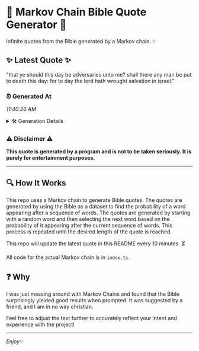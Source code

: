 # 📖 Markov Chain Bible Quote Generator 📖

Infinite quotes from the Bible generated by a Markov chain. ✨

## ✨ Latest Quote ✨
"that ye should this day be adversaries unto me? shall there any man be put to death this day: for to day the lord hath wrought salvation in israel."

### ⏰ Generated At
*11:40:26 AM*

<details>
    <summary>🛠️ Generation Details</summary>
    <p>
        <strong>🌱 Seed:</strong> that<br>
        <strong>🔄 Iterations:</strong> 28<br>
        <strong>📜 Context History:</strong><br>[ that ]: ye<br>[ that, ye ]: should<br>[ that, ye, should ]: this<br>[ that, ye, should, this ]: day<br>[ that, ye, should, this, day ]: be<br>[ that, ye, should, this, day, be ]: adversaries<br>[ ye, should, this, day, be, adversaries ]: unto<br>[ should, this, day, be, adversaries, unto ]: me?<br>[ this, day, be, adversaries, unto, me? ]: shall<br>[ day, be, adversaries, unto, me?, shall ]: there<br>[ be, adversaries, unto, me?, shall, there ]: any<br>[ adversaries, unto, me?, shall, there, any ]: man<br>[ unto, me?, shall, there, any, man ]: be<br>[ me?, shall, there, any, man, be ]: put<br>[ shall, there, any, man, be, put ]: to<br>[ there, any, man, be, put, to ]: death<br>[ any, man, be, put, to, death ]: this<br>[ man, be, put, to, death, this ]: day:<br>[ be, put, to, death, this, day: ]: for<br>[ put, to, death, this, day:, for ]: to<br>[ to, death, this, day:, for, to ]: day<br>[ death, this, day:, for, to, day ]: the<br>[ this, day:, for, to, day, the ]: lord<br>[ day:, for, to, day, the, lord ]: hath<br>[ for, to, day, the, lord, hath ]: wrought<br>[ to, day, the, lord, hath, wrought ]: salvation<br>[ day, the, lord, hath, wrought, salvation ]: in<br>[ the, lord, hath, wrought, salvation, in ]: israel.<br>
    </p>
</details>

### ⚠️ Disclaimer ⚠️
**This quote is generated by a program and is not to be taken seriously. It is purely for entertainment purposes.**

---

## 🔍 How It Works

This repo uses a Markov chain to generate Bible quotes. The quotes are generated by using the Bible as a dataset to find the probability of a word appearing after a sequence of words. The quotes are generated by starting with a random word and then selecting the next word based on the probability of it appearing after the current sequence of words. This process is repeated until the desired length of the quote is reached.

This repo will update the latest quote in this README every 10 minutes. ⏳

All code for the actual Markov chain is in `index.ts`.

## ❓ Why

I was just messing around with Markov Chains and found that the Bible surprisingly yielded good results when prompted. 
It was suggested by a friend, and I am in no way christian.

Feel free to adjust the text further to accurately reflect your intent and experience with the project!

---

*Enjoy*✨
